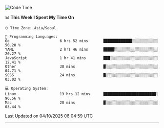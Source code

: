 <!---
[![JS's LinkedIn](https://img.shields.io/badge/LinkedIn-blue?style=for-the-badge&logo=linkedin)](https://www.linkedin.com/in/jaeseung-lee-5a2a32139/) 
[![JS's Notion](https://img.shields.io/badge/Notion-black?style=for-the-badge&logo=notion)](https://bit.ly/ljswiki1) <br><br>
-->
<!-- ![JS's GitHub stats](https://github-readme-stats-lemon-five.vercel.app/api?username=tkxkd0159&hide=contribs,prs,stars,issues&show_icons=true&theme=react&include_all_commits=true)   -->
<!-- ![Top Langs](https://github-readme-stats-lemon-five.vercel.app/api/top-langs/?username=tkxkd0159&layout=compact&hide=jupyter%20notebook,scss,html,css&langs_count=10)  -->


<!--START_SECTION:waka-->
![Code Time](http://img.shields.io/badge/Code%20Time-4%2C449%20hrs%203%20mins-blue)

📊 **This Week I Spent My Time On** 

```text
🕑︎ Time Zone: Asia/Seoul

💬 Programming Languages: 
Go                       6 hrs 52 mins       █████████████░░░░░░░░░░░░   50.28 % 
YAML                     2 hrs 46 mins       █████░░░░░░░░░░░░░░░░░░░░   20.27 % 
JavaScript               1 hr 41 mins        ███░░░░░░░░░░░░░░░░░░░░░░   12.41 % 
Other                    38 mins             █░░░░░░░░░░░░░░░░░░░░░░░░   04.71 % 
SCSS                     24 mins             █░░░░░░░░░░░░░░░░░░░░░░░░   03.02 % 

💻 Operating System: 
Linux                    13 hrs 12 mins      ████████████████████████░   96.56 % 
Mac                      28 mins             █░░░░░░░░░░░░░░░░░░░░░░░░   03.44 % 
```


 Last Updated on 04/10/2025 06:04:59 UTC
<!--END_SECTION:waka-->

---
<!---
<a href="https://github.com/tkxkd0159/books">
  <img align="center" src="https://github-readme-stats-lemon-five.vercel.app/api/pin/?username=tkxkd0159&repo=books&theme=react" />
</a>
-->

<!---
- 🔭 I’m currently working on ...
- 🌱 I’m currently learning blockchain and distributed network
- 👯 I’m looking to collaborate on ...
- 🤔 I’m looking for help with ...
- 💬 Ask me about ...
- 📫 How to reach me: ...
- 😄 Pronouns: ...
- ⚡ Fun fact: ...
-->
